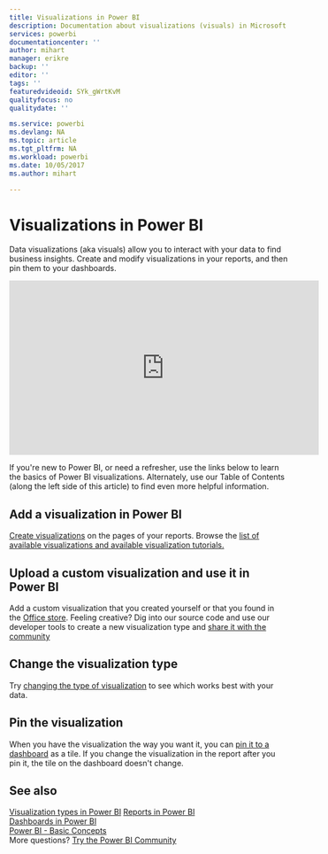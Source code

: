 ```yaml
---
title: Visualizations in Power BI
description: Documentation about visualizations (visuals) in Microsoft Power BI.
services: powerbi
documentationcenter: ''
author: mihart
manager: erikre
backup: ''
editor: ''
tags: ''
featuredvideoid: SYk_gWrtKvM
qualityfocus: no
qualitydate: ''

ms.service: powerbi
ms.devlang: NA
ms.topic: article
ms.tgt_pltfrm: NA
ms.workload: powerbi
ms.date: 10/05/2017
ms.author: mihart

---
```

# Visualizations in Power BI
Data visualizations (aka visuals) allow you to interact with your data to find business insights. Create and modify visualizations in your reports, and then pin them to your dashboards.   

<iframe width="560" height="315" src="https://www.youtube.com/embed/SYk_gWrtKvM?list=PL1N57mwBHtN0JFoKSR0n-tBkUJHeMP2cP" frameborder="0" allowfullscreen></iframe>


  If you're new to Power BI, or need a refresher, use the links below to learn the basics of Power BI visualizations.  Alternately, use our Table of Contents (along the left side of this article) to find even more helpful information.

## Add a visualization in Power BI
[Create visualizations](powerbi-service-add-visualizations-to-a-report-i.md) on the pages of your reports. Browse the [list of available visualizations and available visualization tutorials.](powerbi-service-visualization-types-for-reports-and-q-and-a.md) 

## Upload a custom visualization and use it in Power BI
Add a custom visualization that you created yourself or that you found in the [Office store](https://appsource.microsoft.com/marketplace/apps?product=power-bi-visuals). Feeling creative? Dig into our source code and use our developer tools to create a new visualization type and [share it with the community](http://visuals.powerbi.com)

## Change the visualization type
Try [changing the type of visualization](powerbi-service-change-the-type-of-visualization-in-a-report.md) to see which works best with your data.

## Pin the visualization
When you have the visualization the way you want it, you can [pin it to a dashboard](powerbi-service-pin-a-tile-to-a-dashboard-from-a-report.md) as a tile. If you change the visualization in the report after you pin it, the tile on the dashboard doesn't change.

## See also
[Visualization types in Power BI](powerbi-service-visualization-types-for-reports-and-q-and-a.md)
[Reports in Power BI](powerbi-service-reports.md)  
[Dashboards in Power BI](powerbi-service-dashboards.md)  
[Power BI - Basic Concepts](powerbi-service-basic-concepts.md)  
More questions? [Try the Power BI Community](http://community.powerbi.com/)

